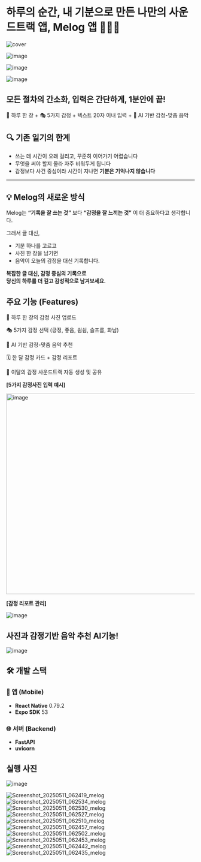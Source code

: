 # 하루의 순간, 내 기분으로 만든 나만의 사운드트랙 앱, Melog 앱 📸🎨🎵

![cover](https://github.com/user-attachments/assets/8a140788-5007-46fc-81a9-011fd833f41b)

![image](https://github.com/user-attachments/assets/16842a7c-9868-425e-83cf-4a3936e4b7e8)

![image](https://github.com/user-attachments/assets/b1fc967b-9c3b-4a9b-97d4-abce0dafbd29)

![image](https://github.com/user-attachments/assets/a0de7c46-6018-4fd8-b633-91a9bceae554)


## 모든 절차의 간소화, 입력은 간단하게,  1분안에 끝!

📸 하루 한 장 + 🎭 5가지 감정 + 텍스트 20자 이내 입력 + 🎵 AI 기반 감정-맞춤 음악 

## 🔍 기존 일기의 한계

- 쓰는 데 시간이 오래 걸리고, 꾸준히 이어가기 어렵습니다  
- 무엇을 써야 할지 몰라 자주 비워두게 됩니다  
- 감정보다 사건 중심이라 시간이 지나면 **기분은 기억나지 않습니다**

---

## 💡 Melog의 새로운 방식

Melog는 **“기록을 잘 쓰는 것”** 보다 **“감정을 잘 느끼는 것”** 이 더 중요하다고 생각합니다.

그래서 글 대신,  
- 기분 하나를 고르고  
- 사진 한 장을 남기면  
- 음악이 오늘의 감정을 대신 기록합니다.

**복잡한 글 대신, 감정 중심의 기록으로  
당신의 하루를 더 깊고 감성적으로 남겨보세요.**

## 주요 기능 (Features)
📸 하루 한 장의 감정 사진 업로드

🎭 5가지 감정 선택 (긍정, 좋음, 쇰쇰, 슬프름, 화남)

🎵 AI 기반 감정-맞춤 음악 추천

🗓️ 한 달 감정 카드 + 감정 리포트

🎼 이달의 감정 사운드트랙 자동 생성 및 공유


**[5가지 감정사진 입력 예시]**

<img width="535" alt="image" src="https://github.com/user-attachments/assets/2812ac09-a025-47c6-8525-e637e6f6fab2" />


**[감정 리포트 관리]**

![image](https://github.com/user-attachments/assets/d6026134-9fb5-4925-a5df-36d6e9865d11)

## 사진과 감정기반 음악 추천 AI기능!
![image](https://github.com/user-attachments/assets/6f23c716-c2fa-441a-9777-9821e499260f)


## 🛠️ 개발 스택

### 📱 앱 (Mobile)
- **React Native** 0.79.2  
- **Expo SDK** 53  

### 🌐 서버 (Backend)
- **FastAPI**
- **uvicorn**


## 실행 사진

![image](https://github.com/user-attachments/assets/a95bd517-c6bc-467b-b5a1-808194c440db)

![Screenshot_20250511_062419_melog](https://github.com/user-attachments/assets/bac7df33-410e-4e7d-a993-35827b6d99b3)
![Screenshot_20250511_062534_melog](https://github.com/user-attachments/assets/4721b932-2413-42bb-b849-92926e3f5e1d)
![Screenshot_20250511_062530_melog](https://github.com/user-attachments/assets/8589404b-737c-485b-8219-f09f58c5a96c)
![Screenshot_20250511_062527_melog](https://github.com/user-attachments/assets/703388cd-32a2-4f3c-8dcc-28f5ce66a12e)
![Screenshot_20250511_062510_melog](https://github.com/user-attachments/assets/f234a45b-d423-4bac-8261-05ef89cbfa8d)
![Screenshot_20250511_062457_melog](https://github.com/user-attachments/assets/1f7c7ece-71c9-43b7-9442-86a3b78f1b26)
![Screenshot_20250511_062502_melog](https://github.com/user-attachments/assets/b5240a15-8afe-425a-a15a-2f5167c14323)
![Screenshot_20250511_062453_melog](https://github.com/user-attachments/assets/ba751284-6f40-4952-b6e9-8acdcb40366a)
![Screenshot_20250511_062442_melog](https://github.com/user-attachments/assets/1ff72b76-57f9-4d24-9def-612135111d91)
![Screenshot_20250511_062435_melog](https://github.com/user-attachments/assets/948cdbf8-aa80-47cb-aeee-e304ee3d2152)
